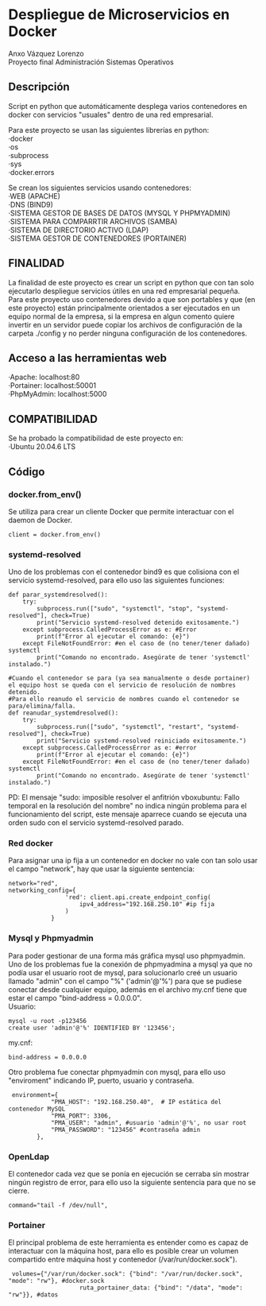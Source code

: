 # Despliegue de Microservicios en Docker
Anxo Vázquez Lorenzo<br>
Proyecto final Administración Sistemas Operativos

## Descripción
Script en python que automáticamente desplega varios contenedores en docker con servicios "usuales" dentro de una red empresarial.<br>

Para este proyecto se usan las siguientes librerías en python:<br>
·docker<br>
·os<br>
·subprocess<br>
·sys<br>
·docker.errors<br>

Se crean los siguientes servicios usando contenedores:<br>
·WEB (APACHE)<br>
·DNS (BIND9)<br>
·SISTEMA GESTOR DE BASES DE DATOS (MYSQL Y PHPMYADMIN)<br>
·SISTEMA PARA COMPARRTIR ARCHIVOS (SAMBA)<br>
·SISTEMA DE DIRECTORIO ACTIVO (LDAP)<br>
·SISTEMA GESTOR DE CONTENEDORES (PORTAINER)<br>

## FINALIDAD 
La finalidad de este proyecto es crear un script en python que con tan solo ejecutarlo despliegue servicios útiles en una red empresarial pequeña.<br>
Para este proyecto uso contenedores devido a que son portables y que (en este proyecto) están principalmente orientados a ser ejecutados en un equipo normal de la empresa, si la empresa en algun comento quiere invertir en un servidor puede copiar los archivos de configuración de la carpeta ./config y no perder ninguna configuración de los contenedores.

## Acceso a las herramientas web
·Apache: localhost:80<br>
·Portainer: localhost:50001<br>
·PhpMyAdmin: localhost:5000<br>

## COMPATIBILIDAD
Se ha probado la compatibilidad de este proyecto en:<br>
·Ubuntu 20.04.6 LTS<br>


## Código
### docker.from_env()
Se utiliza para crear un cliente Docker que permite interactuar con el daemon de Docker.
```shell
client = docker.from_env()
```

### systemd-resolved
Uno de los problemas con el contenedor bind9 es que colisiona con el servicio systemd-resolved, para ello uso las siguientes funciones:
```shell
def parar_systemdresolved():
    try:
        subprocess.run(["sudo", "systemctl", "stop", "systemd-resolved"], check=True)
        print("Servicio systemd-resolved detenido exitosamente.")
    except subprocess.CalledProcessError as e: #Error
        print(f"Error al ejecutar el comando: {e}")
    except FileNotFoundError: #en el caso de (no tener/tener dañado) systemctl
        print("Comando no encontrado. Asegúrate de tener 'systemctl' instalado.")

#Cuando el contenedor se para (ya sea manualmente o desde portainer) el equipo host se queda con el servicio de resolución de nombres detenido.
#Para ello reanudo el servicio de nombres cuando el contenedor se para/elimina/falla.
def reanudar_systemdresolved():
    try:
        subprocess.run(["sudo", "systemctl", "restart", "systemd-resolved"], check=True)
        print("Servicio systemd-resolved reiniciado exitosamente.")
    except subprocess.CalledProcessError as e: #error
        print(f"Error al ejecutar el comando: {e}")
    except FileNotFoundError: #en el caso de (no tener/tener dañado) systemctl
        print("Comando no encontrado. Asegúrate de tener 'systemctl' instalado.")

```
PD: El mensaje "sudo: imposible resolver el anfitrión vboxubuntu: Fallo temporal en la resolución del nombre" no indica ningún problema para el funcionamiento del script, este mensaje aparrece cuando se ejecuta una orden sudo con el servicio systemd-resolved parado.

### Red docker
Para asignar una ip fija a un contenedor en docker no vale con tan solo usar el campo "network", hay que usar la siguiente sentencia:

```shell
network="red",
networking_config={
                'red': client.api.create_endpoint_config(
                    ipv4_address="192.168.250.10" #ip fija
                )
            }
```

### Mysql y Phpmyadmin
Para poder gestionar de una forma más gráfica mysql uso phpmyadmin.<br>
Uno de los problemas fue la conexión de phpmyadmina a mysql ya que no podía usar el usuario root de mysql, para solucionarlo creé un usuario llamado "admin" con el campo "%" ('admin'@'%') para que se pudiese conectar desde cualquier equipo, además en el archivo my.cnf tiene que estar el campo "bind-address = 0.0.0.0".<br>
Usuario:
```shell
mysql -u root -p123456
create user 'admin'@'%' IDENTIFIED BY '123456';
```
my.cnf:
```shell
bind-address = 0.0.0.0
```
Otro problema fue conectar phpmyadmin con mysql, para ello uso "enviroment" indicando IP, puerto, usuario y contraseña.
```shell
 environment={
            "PMA_HOST": "192.168.250.40",  # IP estática del contenedor MySQL
            "PMA_PORT": 3306,
            "PMA_USER": "admin", #usuario 'admin'@'%', no usar root
            "PMA_PASSWORD": "123456" #contraseña admin
        },
```
### OpenLdap
El contenedor cada vez que se ponía en ejecución se cerraba sin mostrar ningún registro de error, para ello uso la siguiente sentencia para que no se cierre.
```shell
command="tail -f /dev/null",
```

### Portainer
El principal problema de este herramienta es entender como es capaz de interactuar con la máquina host, para ello es posible crear un volumen compartido entre máquina host y contenedor (/var/run/docker.sock").
```shell
 volumes={"/var/run/docker.sock": {"bind": "/var/run/docker.sock", "mode": "rw"}, #docker.sock
                    ruta_portainer_data: {"bind": "/data", "mode": "rw"}}, #datos
```

